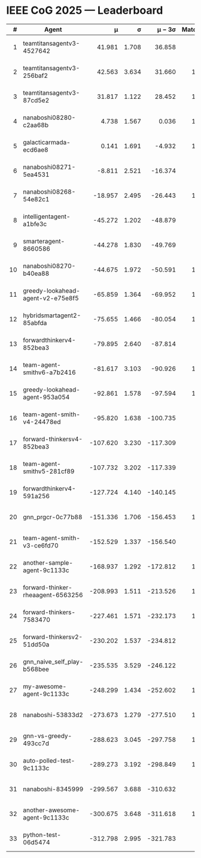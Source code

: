 # IEEE CoG 2025 — Leaderboard

| # | Agent | μ | σ | μ − 3σ | Matches | Updated |
|---:|---|---:|---:|---:|---:|---|
| 1 | teamtitansagentv3-4527642 | 41.981 | 1.708 | 36.858 | 960 | 2025-09-01 04:31 |
| 2 | teamtitansagentv3-256baf2 | 42.563 | 3.634 | 31.660 | 1200 | 2025-09-01 04:31 |
| 3 | teamtitansagentv3-87cd5e2 | 31.817 | 1.122 | 28.452 | 1080 | 2025-09-01 04:31 |
| 4 | nanaboshi08280-c2aa68b | 4.738 | 1.567 | 0.036 | 1060 | 2025-09-01 04:31 |
| 5 | galacticarmada-ecd6ae8 | 0.141 | 1.691 | -4.932 | 1100 | 2025-09-01 04:31 |
| 6 | nanaboshi08271-5ea4531 | -8.811 | 2.521 | -16.374 | 980 | 2025-09-01 04:31 |
| 7 | nanaboshi08268-54e82c1 | -18.957 | 2.495 | -26.443 | 1240 | 2025-09-01 04:31 |
| 8 | intelligentagent-a1bfe3c | -45.272 | 1.202 | -48.879 | 875 | 2025-09-01 04:31 |
| 9 | smarteragent-8660586 | -44.278 | 1.830 | -49.769 | 811 | 2025-09-01 04:31 |
| 10 | nanaboshi08270-b40ea88 | -44.675 | 1.972 | -50.591 | 1280 | 2025-09-01 04:31 |
| 11 | greedy-lookahead-agent-v2-e75e8f5 | -65.859 | 1.364 | -69.952 | 1442 | 2025-09-01 04:31 |
| 12 | hybridsmartagent2-85abfda | -75.655 | 1.466 | -80.054 | 1028 | 2025-09-01 04:31 |
| 13 | forwardthinkerv4-852bea3 | -79.895 | 2.640 | -87.814 | 991 | 2025-09-01 04:31 |
| 14 | team-agent-smithv6-a7b2416 | -81.617 | 3.103 | -90.926 | 1280 | 2025-09-01 04:31 |
| 15 | greedy-lookahead-agent-953a054 | -92.861 | 1.578 | -97.594 | 1162 | 2025-09-01 04:31 |
| 16 | team-agent-smith-v4-24478ed | -95.820 | 1.638 | -100.735 | 960 | 2025-09-01 04:31 |
| 17 | forward-thinkersv4-852bea3 | -107.620 | 3.230 | -117.309 | 697 | 2025-09-01 04:31 |
| 18 | team-agent-smithv5-281cf89 | -107.732 | 3.202 | -117.339 | 980 | 2025-09-01 04:31 |
| 19 | forwardthinkerv4-591a256 | -127.724 | 4.140 | -140.145 | 886 | 2025-09-01 04:31 |
| 20 | gnn_prgcr-0c77b88 | -151.336 | 1.706 | -156.453 | 1080 | 2025-09-01 04:31 |
| 21 | team-agent-smith-v3-ce6fd70 | -152.529 | 1.337 | -156.540 | 940 | 2025-09-01 04:31 |
| 22 | another-sample-agent-9c1133c | -168.937 | 1.292 | -172.812 | 1240 | 2025-09-01 04:31 |
| 23 | forward-thinker-rheaagent-6563256 | -208.993 | 1.511 | -213.526 | 1140 | 2025-09-01 04:31 |
| 24 | forward-thinkers-7583470 | -227.461 | 1.571 | -232.173 | 1120 | 2025-09-01 04:31 |
| 25 | forward-thinkersv2-51dd50a | -230.202 | 1.537 | -234.812 | 920 | 2025-09-01 04:31 |
| 26 | gnn_naive_self_play-b568bee | -235.535 | 3.529 | -246.122 | 540 | 2025-09-01 04:31 |
| 27 | my-awesome-agent-9c1133c | -248.299 | 1.434 | -252.602 | 1040 | 2025-09-01 04:31 |
| 28 | nanaboshi-53833d2 | -273.673 | 1.279 | -277.510 | 1060 | 2025-09-01 04:31 |
| 29 | gnn-vs-greedy-493cc7d | -288.623 | 3.045 | -297.758 | 1140 | 2025-09-01 04:31 |
| 30 | auto-polled-test-9c1133c | -289.273 | 3.192 | -298.849 | 1340 | 2025-09-01 04:31 |
| 31 | nanaboshi-8345999 | -299.567 | 3.688 | -310.632 | 960 | 2025-09-01 04:31 |
| 32 | another-awesome-agent-9c1133c | -300.675 | 3.648 | -311.618 | 1340 | 2025-09-01 04:31 |
| 33 | python-test-06d5474 | -312.798 | 2.995 | -321.783 | 980 | 2025-09-01 04:31 |
